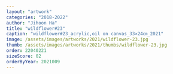 ```yaml
---
layout: "artwork"
categories: "2018-2022"
author: "Jihoon Ha"
title: "wildflower#23"
caption: "wildflower#23_acrylic,oil on canvas_33×24㎝_2021"
image: /assets/images/artworks/2021/wildflower-23.jpg
thumb: /assets/images/artworks/2021/thumbs/wildflower-23.jpg
order: 22040221
sizeScore: 02
orderByYear: 2021009
---
```

